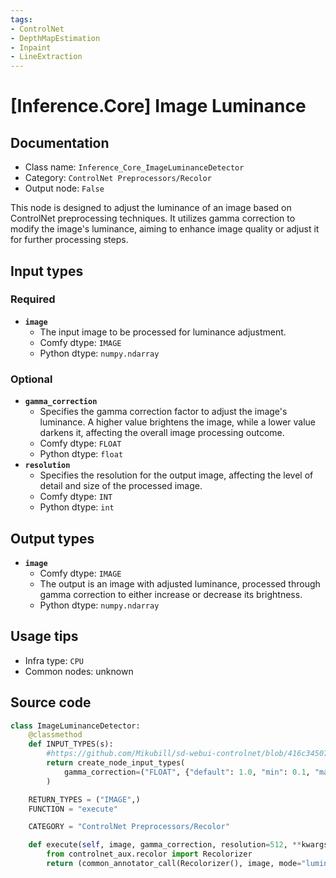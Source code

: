 ```yaml
---
tags:
- ControlNet
- DepthMapEstimation
- Inpaint
- LineExtraction
---
```


# [Inference.Core] Image Luminance
## Documentation
- Class name: `Inference_Core_ImageLuminanceDetector`
- Category: `ControlNet Preprocessors/Recolor`
- Output node: `False`

This node is designed to adjust the luminance of an image based on ControlNet preprocessing techniques. It utilizes gamma correction to modify the image's luminance, aiming to enhance image quality or adjust it for further processing steps.
## Input types
### Required
- **`image`**
    - The input image to be processed for luminance adjustment.
    - Comfy dtype: `IMAGE`
    - Python dtype: `numpy.ndarray`
### Optional
- **`gamma_correction`**
    - Specifies the gamma correction factor to adjust the image's luminance. A higher value brightens the image, while a lower value darkens it, affecting the overall image processing outcome.
    - Comfy dtype: `FLOAT`
    - Python dtype: `float`
- **`resolution`**
    - Specifies the resolution for the output image, affecting the level of detail and size of the processed image.
    - Comfy dtype: `INT`
    - Python dtype: `int`
## Output types
- **`image`**
    - Comfy dtype: `IMAGE`
    - The output is an image with adjusted luminance, processed through gamma correction to either increase or decrease its brightness.
    - Python dtype: `numpy.ndarray`
## Usage tips
- Infra type: `CPU`
- Common nodes: unknown


## Source code
```python
class ImageLuminanceDetector:
    @classmethod
    def INPUT_TYPES(s):
        #https://github.com/Mikubill/sd-webui-controlnet/blob/416c345072c9c2066101e225964e3986abe6945e/scripts/processor.py#L1229
        return create_node_input_types(
            gamma_correction=("FLOAT", {"default": 1.0, "min": 0.1, "max": 2.0, "step": 0.001})
        )

    RETURN_TYPES = ("IMAGE",)
    FUNCTION = "execute"

    CATEGORY = "ControlNet Preprocessors/Recolor"

    def execute(self, image, gamma_correction, resolution=512, **kwargs):
        from controlnet_aux.recolor import Recolorizer
        return (common_annotator_call(Recolorizer(), image, mode="luminance", gamma_correction=gamma_correction , resolution=resolution), )

```
